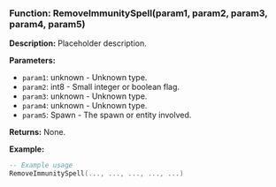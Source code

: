 ### Function: RemoveImmunitySpell(param1, param2, param3, param4, param5)

**Description:**
Placeholder description.

**Parameters:**
- `param1`: unknown - Unknown type.
- `param2`: int8 - Small integer or boolean flag.
- `param3`: unknown - Unknown type.
- `param4`: unknown - Unknown type.
- `param5`: Spawn - The spawn or entity involved.

**Returns:** None.

**Example:**

```lua
-- Example usage
RemoveImmunitySpell(..., ..., ..., ..., ...)
```
